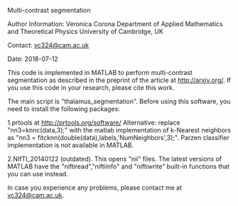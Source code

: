  Multi-contrast segmentation

 Author Information: 
 Veronica Corona
 Department of Applied Mathematics and Theoretical Physics
 University of Cambridge, UK

 Contact: vc324@cam.ac.uk


 Date: 2018-07-12

 This code is implemented in MATLAB to perform multi-contrast segmentation as 
 described in the preprint of the article at http://arxiv.org/.
 If you use this code in your research, please cite this work. 


 The main script is "thalamus_segmentation". 
 Before using this software, you need to install the following packages:
 
 1.prtools at http://prtools.org/software/
   Alternative: replace "nn3=knnc(data,3);" with the matlab  implementation of
   k-Nearest neighbors as "nn3 = fitcknn(double(data),labels,'NumNeighbors',3);".
   Parzen classifier implementation is not available in MATLAB. 

 2.NIfTI_20140122 (outdated). This opens "nii" files. The latest versions of 
   MATLAB have the "niftiread","niftiinfo" and "niftiwrite" built-in
   functions that you can use instead. 


 In case you experience any problems, please contact me at vc324@cam.ac.uk.


